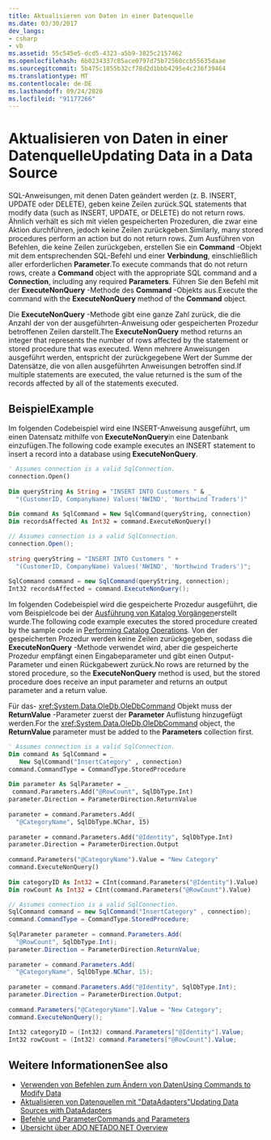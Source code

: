 ```yaml
---
title: Aktualisieren von Daten in einer Datenquelle
ms.date: 03/30/2017
dev_langs:
- csharp
- vb
ms.assetid: 55c545e5-dcd5-4323-a5b9-3825c2157462
ms.openlocfilehash: 6b0234337c85ace0797d75b72560ccb55635daae
ms.sourcegitcommit: 5b475c1855b32cf78d2d1bbb4295e4c236f39464
ms.translationtype: MT
ms.contentlocale: de-DE
ms.lasthandoff: 09/24/2020
ms.locfileid: "91177266"
---
```

# <a name="updating-data-in-a-data-source"></a><span data-ttu-id="097f7-102">Aktualisieren von Daten in einer Datenquelle</span><span class="sxs-lookup"><span data-stu-id="097f7-102">Updating Data in a Data Source</span></span>

<span data-ttu-id="097f7-103">SQL-Anweisungen, mit denen Daten geändert werden (z. B. INSERT, UPDATE oder DELETE), geben keine Zeilen zurück.</span><span class="sxs-lookup"><span data-stu-id="097f7-103">SQL statements that modify data (such as INSERT, UPDATE, or DELETE) do not return rows.</span></span> <span data-ttu-id="097f7-104">Ähnlich verhält es sich mit vielen gespeicherten Prozeduren, die zwar eine Aktion durchführen, jedoch keine Zeilen zurückgeben.</span><span class="sxs-lookup"><span data-stu-id="097f7-104">Similarly, many stored procedures perform an action but do not return rows.</span></span> <span data-ttu-id="097f7-105">Zum Ausführen von Befehlen, die keine Zeilen zurückgeben, erstellen Sie ein **Command** -Objekt mit dem entsprechenden SQL-Befehl und einer **Verbindung**, einschließlich aller erforderlichen **Parameter**.</span><span class="sxs-lookup"><span data-stu-id="097f7-105">To execute commands that do not return rows, create a **Command** object with the appropriate SQL command and a **Connection**, including any required **Parameters**.</span></span> <span data-ttu-id="097f7-106">Führen Sie den Befehl mit der **ExecuteNonQuery** -Methode des **Command** -Objekts aus.</span><span class="sxs-lookup"><span data-stu-id="097f7-106">Execute the command with the **ExecuteNonQuery** method of the **Command** object.</span></span>  
  
 <span data-ttu-id="097f7-107">Die **ExecuteNonQuery** -Methode gibt eine ganze Zahl zurück, die die Anzahl der von der ausgeführten-Anweisung oder gespeicherten Prozedur betroffenen Zeilen darstellt.</span><span class="sxs-lookup"><span data-stu-id="097f7-107">The **ExecuteNonQuery** method returns an integer that represents the number of rows affected by the statement or stored procedure that was executed.</span></span> <span data-ttu-id="097f7-108">Wenn mehrere Anweisungen ausgeführt werden, entspricht der zurückgegebene Wert der Summe der Datensätze, die von allen ausgeführten Anweisungen betroffen sind.</span><span class="sxs-lookup"><span data-stu-id="097f7-108">If multiple statements are executed, the value returned is the sum of the records affected by all of the statements executed.</span></span>  
  
## <a name="example"></a><span data-ttu-id="097f7-109">Beispiel</span><span class="sxs-lookup"><span data-stu-id="097f7-109">Example</span></span>  

 <span data-ttu-id="097f7-110">Im folgenden Codebeispiel wird eine INSERT-Anweisung ausgeführt, um einen Datensatz mithilfe von **ExecuteNonQuery**in eine Datenbank einzufügen.</span><span class="sxs-lookup"><span data-stu-id="097f7-110">The following code example executes an INSERT statement to insert a record into a database using **ExecuteNonQuery**.</span></span>  
  
```vb  
' Assumes connection is a valid SqlConnection.  
connection.Open()  
  
Dim queryString As String = "INSERT INTO Customers " & _  
  "(CustomerID, CompanyName) Values('NWIND', 'Northwind Traders')"  
  
Dim command As SqlCommand = New SqlCommand(queryString, connection)  
Dim recordsAffected As Int32 = command.ExecuteNonQuery()  
```  
  
```csharp  
// Assumes connection is a valid SqlConnection.  
connection.Open();  
  
string queryString = "INSERT INTO Customers " +  
  "(CustomerID, CompanyName) Values('NWIND', 'Northwind Traders')";  
  
SqlCommand command = new SqlCommand(queryString, connection);  
Int32 recordsAffected = command.ExecuteNonQuery();  
```  
  
 <span data-ttu-id="097f7-111">Im folgenden Codebeispiel wird die gespeicherte Prozedur ausgeführt, die vom Beispielcode bei der [Ausführung von Katalog Vorgängen](performing-catalog-operations.md)erstellt wurde.</span><span class="sxs-lookup"><span data-stu-id="097f7-111">The following code example executes the stored procedure created by the sample code in [Performing Catalog Operations](performing-catalog-operations.md).</span></span> <span data-ttu-id="097f7-112">Von der gespeicherten Prozedur werden keine Zeilen zurückgegeben, sodass die **ExecuteNonQuery** -Methode verwendet wird, aber die gespeicherte Prozedur empfängt einen Eingabeparameter und gibt einen Output-Parameter und einen Rückgabewert zurück.</span><span class="sxs-lookup"><span data-stu-id="097f7-112">No rows are returned by the stored procedure, so the **ExecuteNonQuery** method is used, but the stored procedure does receive an input parameter and returns an output parameter and a return value.</span></span>  
  
 <span data-ttu-id="097f7-113">Für das- <xref:System.Data.OleDb.OleDbCommand> Objekt muss der **ReturnValue** -Parameter zuerst der **Parameter** Auflistung hinzugefügt werden.</span><span class="sxs-lookup"><span data-stu-id="097f7-113">For the <xref:System.Data.OleDb.OleDbCommand> object, the **ReturnValue** parameter must be added to the **Parameters** collection first.</span></span>  
  
```vb  
' Assumes connection is a valid SqlConnection.  
Dim command As SqlCommand = _  
   New SqlCommand("InsertCategory" , connection)  
command.CommandType = CommandType.StoredProcedure  
  
Dim parameter As SqlParameter = _  
 command.Parameters.Add("@RowCount", SqlDbType.Int)  
parameter.Direction = ParameterDirection.ReturnValue  
  
parameter = command.Parameters.Add( _  
  "@CategoryName", SqlDbType.NChar, 15)  
  
parameter = command.Parameters.Add("@Identity", SqlDbType.Int)  
parameter.Direction = ParameterDirection.Output  
  
command.Parameters("@CategoryName").Value = "New Category"  
command.ExecuteNonQuery()  
  
Dim categoryID As Int32 = CInt(command.Parameters("@Identity").Value)  
Dim rowCount As Int32 = CInt(command.Parameters("@RowCount").Value)
```  
  
```csharp  
// Assumes connection is a valid SqlConnection.  
SqlCommand command = new SqlCommand("InsertCategory" , connection);  
command.CommandType = CommandType.StoredProcedure;  
  
SqlParameter parameter = command.Parameters.Add(  
  "@RowCount", SqlDbType.Int);  
parameter.Direction = ParameterDirection.ReturnValue;  
  
parameter = command.Parameters.Add(  
  "@CategoryName", SqlDbType.NChar, 15);  
  
parameter = command.Parameters.Add("@Identity", SqlDbType.Int);  
parameter.Direction = ParameterDirection.Output;  
  
command.Parameters["@CategoryName"].Value = "New Category";  
command.ExecuteNonQuery();  
  
Int32 categoryID = (Int32) command.Parameters["@Identity"].Value;  
Int32 rowCount = (Int32) command.Parameters["@RowCount"].Value;  
```  
  
## <a name="see-also"></a><span data-ttu-id="097f7-114">Weitere Informationen</span><span class="sxs-lookup"><span data-stu-id="097f7-114">See also</span></span>

- [<span data-ttu-id="097f7-115">Verwenden von Befehlen zum Ändern von Daten</span><span class="sxs-lookup"><span data-stu-id="097f7-115">Using Commands to Modify Data</span></span>](using-commands-to-modify-data.md)
- [<span data-ttu-id="097f7-116">Aktualisieren von Datenquellen mit "DataAdapters"</span><span class="sxs-lookup"><span data-stu-id="097f7-116">Updating Data Sources with DataAdapters</span></span>](updating-data-sources-with-dataadapters.md)
- [<span data-ttu-id="097f7-117">Befehle und Parameter</span><span class="sxs-lookup"><span data-stu-id="097f7-117">Commands and Parameters</span></span>](commands-and-parameters.md)
- [<span data-ttu-id="097f7-118">Übersicht über ADO.NET</span><span class="sxs-lookup"><span data-stu-id="097f7-118">ADO.NET Overview</span></span>](ado-net-overview.md)
